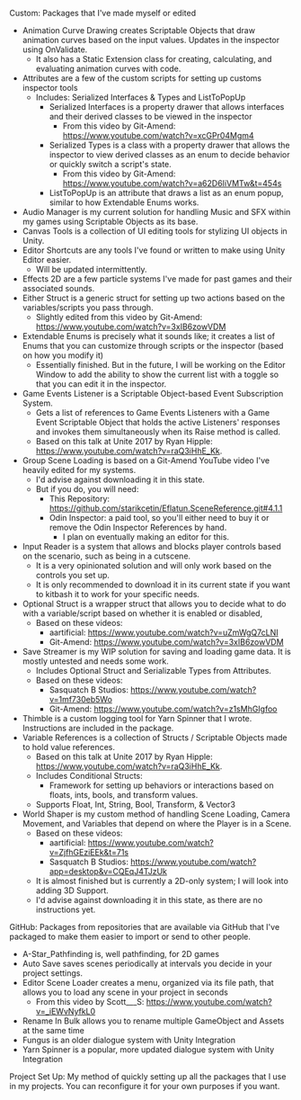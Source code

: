 Custom: Packages that I've made myself or edited
  - Animation Curve Drawing creates Scriptable Objects that draw animation curves based on the input values. Updates in the inspector using OnValidate.
    - It also has a Static Extension class for creating, calculating, and evaluating animation curves with code.
  - Attributes are a few of the custom scripts for setting up customs inspector tools
    - Includes: Serialized Interfaces & Types and ListToPopUp
      - Serialized Interfaces is a property drawer that allows interfaces and their derived classes to be viewed in the inspector
        - From this video by Git-Amend: https://www.youtube.com/watch?v=xcGPr04Mgm4
      - Serialized Types is a class with a property drawer that allows the inspector to view derived classes as an enum to decide behavior or quickly switch a script's state.
        - From this video by Git-Amend: https://www.youtube.com/watch?v=a62D6IiVMTw&t=454s
      - ListToPopUp is an attribute that draws a list as an enum popup, similar to how Extendable Enums works.
  - Audio Manager is my current solution for handling Music and SFX within my games using Scriptable Objects as its base.
  - Canvas Tools is a collection of UI editing tools for stylizing UI objects in Unity.
  - Editor Shortcuts are any tools I've found or written to make using Unity Editor easier.
    - Will be updated intermittently.
  - Effects 2D are a few particle systems I've made for past games and their associated sounds.
  - Either Struct is a generic struct for setting up two actions based on the variables/scripts you pass through.
    - Slightly edited from this video by Git-Amend: https://www.youtube.com/watch?v=3xIB6zowVDM
  - Extendable Enums is precisely what it sounds like; it creates a list of Enums that you can customize through scripts or the inspector (based on how you modify it)
    - Essentially finished. But in the future, I will be working on the Editor Window to add the ability to show the current list with a toggle so that you can edit it in the inspector.
  - Game Events Listener is a Scriptable Object-based Event Subscription System.
    - Gets a list of references to Game Events Listeners with a Game Event Scriptable Object that holds the active Listeners' responses and invokes them simultaneously when its Raise method is called.
    - Based on this talk at Unite 2017 by Ryan Hipple: https://www.youtube.com/watch?v=raQ3iHhE_Kk.
  - Group Scene Loading is based on a Git-Amend YouTube video I've heavily edited for my systems.
    - I'd advise against downloading it in this state.
    - But if you do, you will need:
      - This Repository: https://github.com/starikcetin/Eflatun.SceneReference.git#4.1.1
      - Odin Inspector: a paid tool, so you'll either need to buy it or remove the Odin Inspector References by hand.
        - I plan on eventually making an editor for this.
  - Input Reader is a system that allows and blocks player controls based on the scenario, such as being in a cutscene.
    - It is a very opinionated solution and will only work based on the controls you set up.
    - It is only recommended to download it in its current state if you want to kitbash it to work for your specific needs.
  - Optional Struct is a wrapper struct that allows you to decide what to do with a variable/script based on whether it is enabled or disabled,
    - Based on these videos:
      - aartificial: https://www.youtube.com/watch?v=uZmWgQ7cLNI
      - Git-Amend: https://www.youtube.com/watch?v=3xIB6zowVDM
  - Save Streamer is my WIP solution for saving and loading game data. It is mostly untested and needs some work.
    - Includes Optional Struct and Serializable Types from Attributes.
    - Based on these videos:
      - Sasquatch B Studios: https://www.youtube.com/watch?v=1mf730eb5Wo
      - Git-Amend: https://www.youtube.com/watch?v=z1sMhGIgfoo
  - Thimble is a custom logging tool for Yarn Spinner that I wrote. Instructions are included in the package.
  - Variable References is a collection of Structs / Scriptable Objects made to hold value references.
    - Based on this talk at Unite 2017 by Ryan Hipple: https://www.youtube.com/watch?v=raQ3iHhE_Kk.
    - Includes Conditional Structs:
        - Framework for setting up behaviors or interactions based on floats, ints, bools, and transform values.
    - Supports Float, Int, String, Bool, Transform, & Vector3
  - World Shaper is my custom method of handling Scene Loading, Camera Movement, and Variables that depend on where the Player is in a Scene.
    - Based on these videos:
      - aartificial: https://www.youtube.com/watch?v=ZjfhGEziEEk&t=71s
      - Sasquatch B Studios: https://www.youtube.com/watch?app=desktop&v=CQEqJ4TJzUk
    - It is almost finished but is currently a 2D-only system; I will look into adding 3D Support.
    - I'd advise against downloading it in this state, as there are no instructions yet.

GitHub: Packages from repositories that are available via GitHub that I've packaged to make them easier to import or send to other people. 
  - A-Star_Pathfinding is, well pathfinding, for 2D games
  - Auto Save saves scenes periodically at intervals you decide in your project settings.
  - Editor Scene Loader creates a menu, organized via its file path, that allows you to load any scene in your project in seconds
    - From this video by Scott___S: https://www.youtube.com/watch?v=_iEWvNyfkL0
  - Rename In Bulk allows you to rename multiple GameObject and Assets at the same time
  - Fungus is an older dialogue system with Unity Integration
  - Yarn Spinner is a popular, more updated dialogue system with Unity Integration

Project Set Up: My method of quickly setting up all the packages that I use in my projects. You can reconfigure it for your own purposes if you want.
